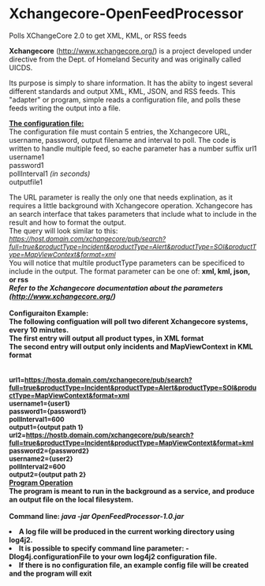 # Xchangecore-OpenFeedProcessor
Polls XChangeCore 2.0 to get XML, KML, or RSS feeds

<b>Xchangecore</b> (http://www.xchangecore.org/) is a project developed under directive from the Dept. of Homeland Security and was originally called UICDS.

Its purpose is simply to share information.  It has the abiity to ingest several different standards and output
XML, KML, JSON, and RSS feeds.  This "adapter" or program, simple reads a configuration file, and polls these feeds
writing the output into a file.

<b><u>The configuration file:</u></b><br/>
The configuration file must contain 5 entries, the Xchangecore URL, username, password, output filename and interval to poll.
The code is written to handle multiple feed, so eache parameter has a number suffix
url1<br/>
username1<br/>
password1<br/>
pollInterval1 <i>(in seconds)</i><br/>
outputfile1<br/>

The URL parameter is really the only one that needs explination, as it requires a little background with Xchangecore operation.
Xchangecore has an search interface that takes parameters that include what to include in the result and how to format the output.
<br/>
The query will look similar to this:<br/>
<font size="2">
<i>https://host.domain.com/xchangecore/pub/search?full=true&productType=Incident&productType=Alert&productType=SOI&productType=MapViewContext&format=xml</i>
</font>
<br/>
You will notice that multile productType parameters can be specificed to include in the output.
The format parameter can be one of:   <b>xml, kml, json, or rss</b><br/>
<b><i>Refer to the Xchangecore documentation about the parameters (http://www.xchangecore.org/)</i></b>
<br/>
<br/>
<b>Configuraiton Example:<b/><br/>
The following configuation will poll two diferent Xchangecore systems, every 10 minutes.<br/>
The first entry will output all product types, in XML format<br/>
The second entry will output only incidents and MapViewContext in KML format<br/>
<br/>
<br/>
<font size="2">
url1=https://hosta.domain.com/xchangecore/pub/search?full=true&productType=Incident&productType=Alert&productType=SOI&productType=MapViewContext&format=xml<br/>
username1={user1}<br/>
password1={password1}<br/>
pollInterval1=600<br/>
output1={output path 1}<br/>
url2=https://hostb.domain.com/xchangecore/pub/search?full=true&productType=Incident&productType=MapViewContext&format=kml<br/>
password2={password2}<br/>
username2={user2}<br/>
pollInterval2=600<br/>
output2={output path 2}<br/>
</font>
<b><u>Program Operation</u></b><br/>
The program is meant to run in the background as a service, and produce an output file on the local filesystem.<br/>
<br/>
<b>Command line:</b> <i>java -jar OpenFeedProcessor-1.0.jar</i>
<br/>
<li>A log file will be produced in the current working directory using log4j2.</li>
<li>It is possible to specify command line parameter: <b>-Dlog4j.configurationFile</b> to your own log4j2 configuration file.</li>
<li>If there is no configuration file, an example config file will be created and the program will exit</li>



